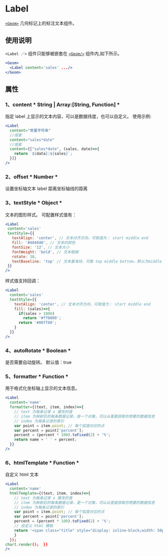 
# Label
[`<Geom>`](geom.md) 几何标记上的标注文本组件。

## 使用说明
`<Label ／>` 组件只能够被嵌套在 [`<Geom/>`](geom.md) 组件内,如下所示。
```jsx
<Geom>
  <Label content='sales' .../>
</Geom>
```

## 属性
### 1、content 	* String | Array:[String, Function] *
指定 label 上显示的文本内容，可以是数据纬度，也可以自定义。
使用示例:
```jsx
<Label
  content="常量字符串"
  //或者
  content="sales*date"
  //或者
  content={["sales*date", (sales, date)=>{
    return `${data}:${sales}`;
  }]}
/>
```

### 2、offset  	* Number *
设置坐标轴文本 label 距离坐标轴线的距离

### 3、textStyle  	* Object *
文本的图形样式。
可配置样式值有：
 ```jsx
<Label
  content='sales'
  textStyle={{
    textAlign: 'center', // 文本对齐方向，可取值为： start middle end
    fill: '#404040', // 文本的颜色
    fontSize: '12', // 文本大小
    fontWeight: 'bold', // 文本粗细
    rotate: 30,
    textBaseline: 'top' // 文本基准线，可取 top middle bottom，默认为middle
  }}
/>
```
样式值支持回调：
```jsx
<Label
  content='sales'
  textStyle={{
    textAlign: 'center', // 文本对齐方向，可取值为： start middle end
    fill: (sales)=>{
	  if(sales > 1000)
	    return '#ff0000';
	  return '#00ff00';
	}
  }}
/>
```

### 4、autoRotate  	* Boolean *
是否需要自动旋转。
默认值：true

### 5、formatter  	* Function *
用于格式化坐标轴上显示的文本信息。
```jsx
<Label
  content='name'
  formatter={(text, item, index)=>{
    // text 为每条记录 x 属性的值
    // item 为映射后的每条数据记录，是一个对象，可以从里面获取你想要的数据信息
    // index 为每条记录的索引
	var point = item.point; // 每个弧度对应的点
	var percent = point['percent'];
	percent = (percent * 100).toFixed(2) + '%';
	return name + ' ' + percent;
  }}
/>
```

### 6、htmlTemplate  	* Function *
自定义 html 文本
```jsx
<Label
  content='name'
  htmlTemplate={(text, item, index)=>{
    // text 为每条记录 x 属性的值
    // item 为映射后的每条数据记录，是一个对象，可以从里面获取你想要的数据信息
    // index 为每条记录的索引
	var point = item.point; // 每个弧度对应的点
	var percent = point['percent'];
	percent = (percent * 100).toFixed(2) + '%';
	// 自定义 html 模板
	return '<span class="title" style="display: inline-block;width: 50px;">' + text + '</span><br><span style="color:' + point.color + '">' + percent + '</span>';
    }
  });
chart.render();  }}
/>
```
